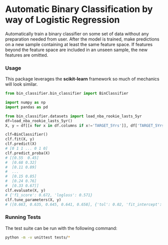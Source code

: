 
# Automatic Binary Classification by way of Logistic Regression

Automatically train a binary classifier on some set of data without any preparation needed from user. After the model is trained, make predictions on a new sample containing at least the same feature space. If features beyond the feature space are included in an unseen sample, the new features are omitted.

### Usage
This package leverages the **scikit-learn** framework so much of mechanics will look similar.
```python
from bin_classifier.bin_classifier import BinClassifier

import numpy as np
import pandas as pd

from bin_classifier.datasets import load_nba_rookie_lasts_5yr
df=load_nba_rookie_lasts_5yr()
X, y = df[[x for x in df.columns if x!='TARGET_5Yrs']], df['TARGET_5Yrs']

clf=BinClassifier()
clf.fit(X, y)
clf.predict(X)
# [0 1 1 ... 0 1 0]
clf.predict_proba(X)
# [[0.55  0.45]
#  [0.68 0.32]
#  [0.11 0.89]
#  ...
#  [0.15 0.85]
#  [0.24 0.76]
#  [0.33 0.67]]
clf.evaluate(X, y)
# {'f1_score': 0.672, 'logloss': 0.571}
clf.tune_parameters(X, y)
# ([0.663, 0.635, 0.645, 0.641, 0.658], {'tol': 0.02, 'fit_intercept': False, 'solver': 'sag', 'scores': {'f1_score': 0.672, 'logloss': 0.571}})
```  

### Running Tests  
The test suite can be run with the following command:  

```bash  
python -m -v unittest tests/*
```
